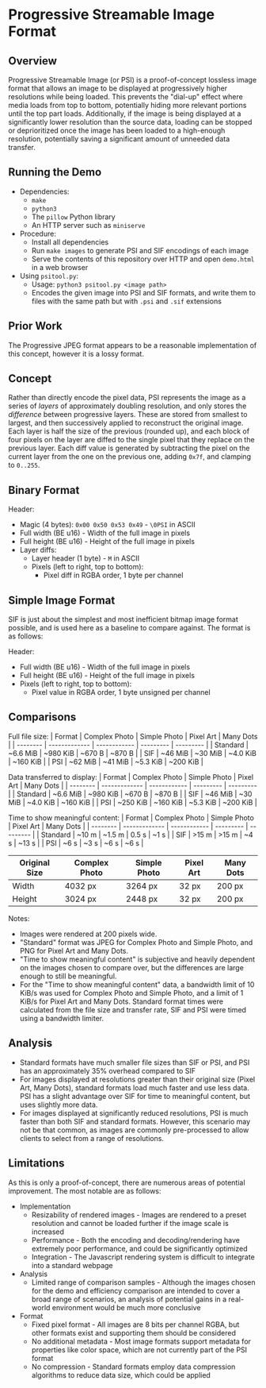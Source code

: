 # Progressive Streamable Image Format

## Overview

Progressive Streamable Image (or PSI) is a proof-of-concept lossless image
format that allows an image to be displayed at progressively higher resolutions
while being loaded. This prevents the "dial-up" effect where media loads from
top to bottom, potentially hiding more relevant portions until the top part
loads. Additionally, if the image is being displayed at a significantly lower
resolution than the source data, loading can be stopped or deprioritized once the
image has been loaded to a high-enough resolution, potentially saving a
significant amount of unneeded data transfer.

## Running the Demo

- Dependencies:
    - `make`
    - `python3`
    - The `pillow` Python library
    - An HTTP server such as `miniserve`
- Procedure:
    - Install all dependencies
    - Run `make images` to generate PSI and SIF encodings of each image
    - Serve the contents of this repository over HTTP and open `demo.html` in a
        web browser
- Using `psitool.py`:
    - Usage: `python3 psitool.py <image path>`
    - Encodes the given image into PSI and SIF formats, and write them to files
        with the same path but with `.psi` and `.sif` extensions

## Prior Work

The Progressive JPEG format appears to be a reasonable implementation of this
concept, however it is a lossy format.

## Concept

Rather than directly encode the pixel data, PSI represents the image as a series
of *layers* of approximately doubling resolution, and only stores the
*difference* between progressive layers. These are stored from smallest to
largest, and then successively applied to reconstruct the original image. Each
layer is half the size of the previous (rounded up), and each block of four
pixels on the layer are diffed to the single pixel that they replace on the
previous layer. Each diff value is generated by subtracting the pixel on the
current layer from the one on the previous one, adding `0x7f`, and clamping to
`0..255`.

## Binary Format

Header:
- Magic (4 bytes): `0x00 0x50 0x53 0x49` - `\0PSI` in ASCII
- Full width (BE u16) - Width of the full image in pixels
- Full height (BE u16) - Height of the full image in pixels
- Layer diffs:
    - Layer header (1 byte) - `M` in ASCII
    - Pixels (left to right, top to bottom):
        - Pixel diff in RGBA order, 1 byte per channel

## Simple Image Format

SIF is just about the simplest and most inefficient bitmap image format
possible, and is used here as a baseline to compare against.
The format is as follows:

Header:
- Full width (BE u16) - Width of the full image in pixels
- Full height (BE u16) - Height of the full image in pixels
- Pixels (left to right, top to bottom):
    - Pixel value in RGBA order, 1 byte unsigned per channel

## Comparisons

Full file size:
|  Format  | Complex Photo | Simple Photo | Pixel Art | Many Dots |
| -------- | ------------- | ------------ | --------- | --------- |
| Standard |   ~6.6 MiB    |   ~980 KiB   |  ~670 B   |  ~870 B   |
|   SIF    |    ~46 MiB    |    ~30 MiB   | ~4.0 KiB  | ~160 KiB  |
|   PSI    |    ~62 MiB    |    ~41 MiB   | ~5.3 KiB  | ~200 KiB  |

Data transferred to display:
|  Format  | Complex Photo | Simple Photo | Pixel Art | Many Dots |
| -------- | ------------- | ------------ | --------- | --------- |
| Standard |   ~6.6 MiB    |   ~980 KiB   |  ~670 B   |  ~870 B   |
|   SIF    |    ~46 MiB    |    ~30 MiB   | ~4.0 KiB  | ~160 KiB  |
|   PSI    |   ~250 KiB    |   ~160 KiB   | ~5.3 KiB  | ~200 KiB  |

Time to show meaningful content:
|  Format  | Complex Photo | Simple Photo | Pixel Art | Many Dots |
| -------- | ------------- | ------------ | --------- | --------- |
| Standard |     ~10 m     |    ~1.5 m    |    0.5 s  |    ~1 s   |
|   SIF    |     >15 m     |     >15 m    |    ~4 s   |   ~13 s   |
|   PSI    |     ~6 s      |     ~3 s     |    ~6 s   |    ~6 s   |

| Original Size | Complex Photo | Simple Photo | Pixel Art | Many Dots |
| ------------- | ------------- | ------------ | --------- | --------- |
|     Width     |    4032 px    |    3264 px   |   32 px   |   200 px  |
|     Height    |    3024 px    |    2448 px   |   32 px   |   200 px  |

Notes:
- Images were rendered at 200 pixels wide.
- "Standard" format was JPEG for Complex Photo and Simple Photo, and PNG for
    Pixel Art and Many Dots.
- "Time to show meaningful content" is subjective and heavily dependent on the
    images chosen to compare over, but the differences are large enough to still
    be meaningful.
- For the "Time to show meaningful content" data, a bandwidth limit of 10 KiB/s
    was used for Complex Photo and Simple Photo, and a limit of 1 KiB/s for
    Pixel Art and Many Dots. Standard format times were calculated from the file
    size and transfer rate, SIF and PSI were timed using a bandwidth limiter.

## Analysis

- Standard formats have much smaller file sizes than SIF or PSI, and PSI has an
    approximately 35% overhead compared to SIF
- For images displayed at resolutions greater than their original size (Pixel
    Art, Many Dots), standard formats load much faster and use less data. PSI
    has a slight advantage over SIF for time to meaningful content, but uses
    slightly more data.
- For images displayed at significantly reduced resolutions, PSI is much faster
    than both SIF and standard formats. However, this scenario may not be that
    common, as images are commonly pre-processed to allow clients to select from
    a range of resolutions.

## Limitations

As this is only a proof-of-concept, there are numerous areas of potential
improvement. The most notable are as follows:

- Implementation
    - Resizability of rendered images - Images are rendered to a preset
        resolution and cannot be loaded further if the image scale is increased
    - Performance - Both the encoding and decoding/rendering have extremely poor
        performance, and could be significantly optimized
    - Integration - The Javascript rendering system is difficult to integrate
        into a standard webpage
- Analysis
    - Limited range of comparison samples - Although the images chosen for the
        demo and efficiency comparison are intended to cover a broad range of
        scenarios, an analysis of potential gains in a real-world environment
        would be much more conclusive
- Format
    - Fixed pixel format - All images are 8 bits per channel RGBA, but other
        formats exist and supporting them should be considered
    - No additional metadata - Most image formats support metadata for
        properties like color space, which are not currently part of
        the PSI format
    - No compression - Standard formats employ data compression algorithms to
        reduce data size, which could be applied
